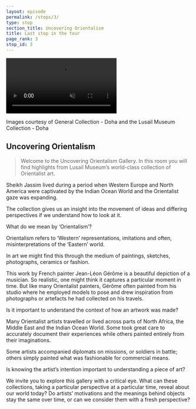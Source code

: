 ```yaml
---
layout: episode
permalink: /stops/3/
type: stop
section_title: Uncovering Orientalism
title: Last stop in the tour
page_rank: 3
stop_id: 3
---
```

<video src="R03.01.AV_AR UNCOVERING ORIENTALISM 2V v05-4K_compressed (1).mp4" controls="controls" muted="muted" class="d-block rounded-bottom-2 width-fit" style="max-height:640px;">
</video>

Images courtesy of General Collection - Doha and the Lusail Museum Collection - Doha

## Uncovering Orientalism

> Welcome to the Uncovering Orientalism Gallery. In this room you will find highlights from Lusail Museum’s world-class collection of Orientalist art.

Sheikh Jassim lived during a period when Western Europe and North America were captivated by the Indian Ocean World and the Orientalist gaze was expanding.

The collection gives us an insight into the movement of ideas and differing perspectives if we understand how to look at it.

What do we mean by ‘Orientalism’?  

Orientalism refers to ‘Western’ representations, imitations and often, misinterpretations of the ‘Eastern’ world. 

In art we might find this through the medium of paintings, sketches, photographs, ceramics or fashion. 

This work by French painter Jean-Léon Gérôme is a beautiful depiction of a musician. So realistic, one might think it captures a particular moment in time. But like many Orientalist painters, Gérôme often painted from his studio where he employed models to pose and drew inspiration from photographs or artefacts he had collected on his travels.

Is it important to understand the context of how an artwork was made? 

Many Orientalist artists travelled or lived across parts of North Africa, the Middle East and the Indian Ocean World. Some took great care to accurately document their experiences while others painted entirely from their imaginations. 

Some artists accompanied diplomats on missions, or soldiers in battle; others simply painted what was fashionable for commercial means.

Is knowing the artist’s intention important to understanding a piece of art?

We invite you to explore this gallery with a critical eye. What can these collections, taking a particular perspective at a particular time, reveal about our world today? Do artists’ motivations and the meanings behind objects stay the same over time, or can we consider them with a fresh perspective?
